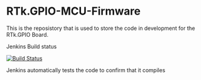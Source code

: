 # RTk.GPIO-MCU-Firmware
This is the reposistory that is used to store the code in development for the RTk.GPIO Board.

Jenkins Build status

[![Build Status](http://rtkjenkins.servehalflife.com:8120/job/RTk.GPIO%20MCU%20Code/badge/icon)](http://rtkjenkins.servehalflife.com:8120/job/RTk.GPIO%20MCU%20Code/)

Jenkins automatically tests the code to confirm that it compiles
